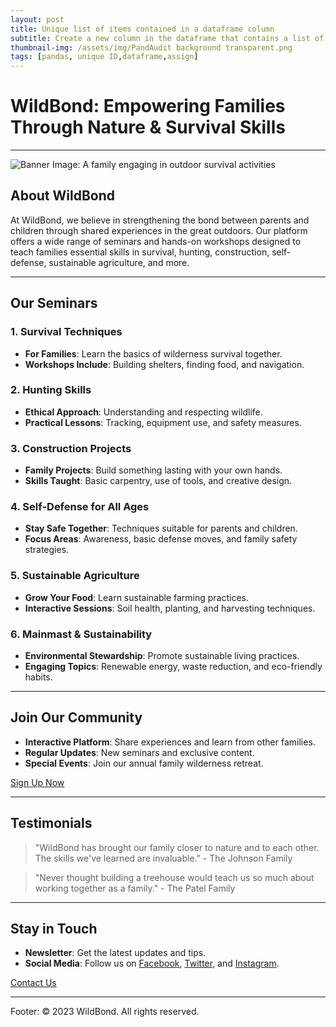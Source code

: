 ```yaml
---
layout: post
title: Unique list of items contained in a dataframe column
subtitle: Create a new column in the dataframe that contains a list of unique items from the 'source' column.
thumbnail-img: /assets/img/PandAudit background transparent.png
tags: [pandas, unique ID,dataframe,assign]
---
```

# **WildBond**: Empowering Families Through Nature & Survival Skills

---



![Banner Image: A family engaging in outdoor survival activities](banner-image-url)

## **About WildBond**

At WildBond, we believe in strengthening the bond between parents and children through shared experiences in the great outdoors. Our platform offers a wide range of seminars and hands-on workshops designed to teach families essential skills in survival, hunting, construction, self-defense, sustainable agriculture, and more.

---

## **Our Seminars**

### **1. Survival Techniques**
- **For Families**: Learn the basics of wilderness survival together.
- **Workshops Include**: Building shelters, finding food, and navigation.

### **2. Hunting Skills**
- **Ethical Approach**: Understanding and respecting wildlife.
- **Practical Lessons**: Tracking, equipment use, and safety measures.

### **3. Construction Projects**
- **Family Projects**: Build something lasting with your own hands.
- **Skills Taught**: Basic carpentry, use of tools, and creative design.

### **4. Self-Defense for All Ages**
- **Stay Safe Together**: Techniques suitable for parents and children.
- **Focus Areas**: Awareness, basic defense moves, and family safety strategies.

### **5. Sustainable Agriculture**
- **Grow Your Food**: Learn sustainable farming practices.
- **Interactive Sessions**: Soil health, planting, and harvesting techniques.

### **6. Mainmast & Sustainability**
- **Environmental Stewardship**: Promote sustainable living practices.
- **Engaging Topics**: Renewable energy, waste reduction, and eco-friendly habits.

---

## **Join Our Community**

- **Interactive Platform**: Share experiences and learn from other families.
- **Regular Updates**: New seminars and exclusive content.
- **Special Events**: Join our annual family wilderness retreat.

[Sign Up Now](#signup)

---

## **Testimonials**

> "WildBond has brought our family closer to nature and to each other. The skills we've learned are invaluable." - The Johnson Family

> "Never thought building a treehouse would teach us so much about working together as a family." - The Patel Family

---

## **Stay in Touch**

- **Newsletter**: Get the latest updates and tips.
- **Social Media**: Follow us on [Facebook](#), [Twitter](#), and [Instagram](#).

[Contact Us](#contact)

---

Footer: © 2023 WildBond. All rights reserved.
